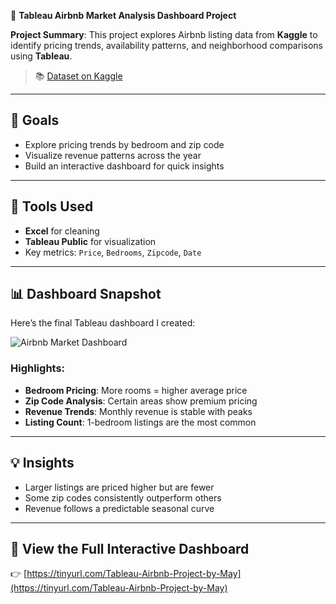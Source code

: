 🏡 **Tableau Airbnb Market Analysis Dashboard Project**

**Project Summary**: This project explores Airbnb listing data from **Kaggle** to identify pricing trends, availability patterns, and neighborhood comparisons using **Tableau**.

> 📚 [Dataset on Kaggle](https://www.kaggle.com/datasets)

---

## 🎯 Goals

- Explore pricing trends by bedroom and zip code  
- Visualize revenue patterns across the year  
- Build an interactive dashboard for quick insights  

---

## 🔧 Tools Used

- **Excel** for cleaning  
- **Tableau Public** for visualization  
- Key metrics: `Price`, `Bedrooms`, `Zipcode`, `Date`

---

## 📊 Dashboard Snapshot

Here’s the final Tableau dashboard I created:

![Airbnb Market Dashboard](/images/airbnb_dashboard.png)


### Highlights:
- **Bedroom Pricing**: More rooms = higher average price  
- **Zip Code Analysis**: Certain areas show premium pricing  
- **Revenue Trends**: Monthly revenue is stable with peaks  
- **Listing Count**: 1-bedroom listings are the most common  

---

## 💡 Insights

- Larger listings are priced higher but are fewer  
- Some zip codes consistently outperform others  
- Revenue follows a predictable seasonal curve  

---

## 🔗 View the Full Interactive Dashboard  
👉 [https://tinyurl.com/Tableau-Airbnb-Project-by-May](https://tinyurl.com/Tableau-Airbnb-Project-by-May)
